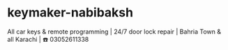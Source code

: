 # keymaker-nabibaksh
All car keys &amp; remote programming | 24/7 door lock repair | Bahria Town &amp; all Karachi | ☎️ 03052611338

